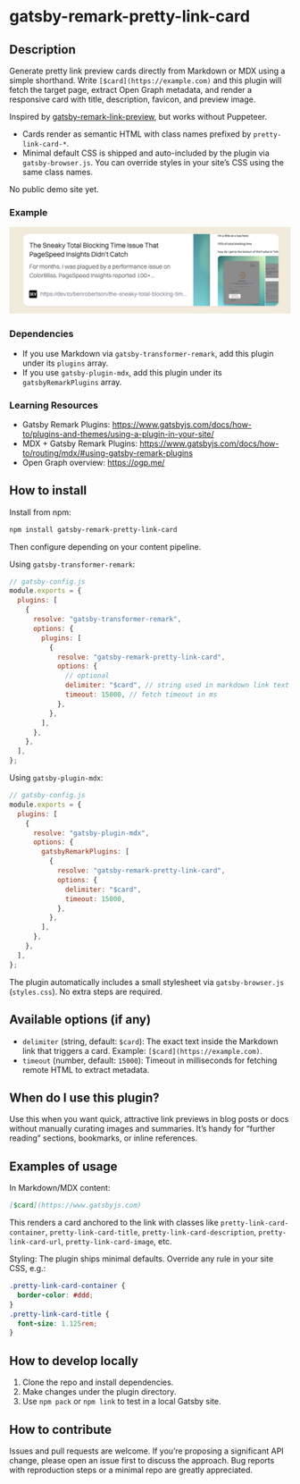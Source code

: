 # gatsby-remark-pretty-link-card

## Description

Generate pretty link preview cards directly from Markdown or MDX using a simple shorthand. Write `[$card](https://example.com)` and this plugin will fetch the target page, extract Open Graph metadata, and render a responsive card with title, description, favicon, and preview image.

Inspired by [gatsby-remark-link-preview](https://www.gatsbyjs.com/plugins/gatsby-remark-link-preview/?=link%20card), but works without Puppeteer.

- Cards render as semantic HTML with class names prefixed by `pretty-link-card-*`.
- Minimal default CSS is shipped and auto-included by the plugin via `gatsby-browser.js`. You can override styles in your site’s CSS using the same class names.

No public demo site yet.

### Example

![Pretty link card example](./pretty-link-plugin.png)

### Dependencies

- If you use Markdown via `gatsby-transformer-remark`, add this plugin under its `plugins` array.
- If you use `gatsby-plugin-mdx`, add this plugin under its `gatsbyRemarkPlugins` array.

### Learning Resources

- Gatsby Remark Plugins: https://www.gatsbyjs.com/docs/how-to/plugins-and-themes/using-a-plugin-in-your-site/
- MDX + Gatsby Remark Plugins: https://www.gatsbyjs.com/docs/how-to/routing/mdx/#using-gatsby-remark-plugins
- Open Graph overview: https://ogp.me/

## How to install

Install from npm:

```bash
npm install gatsby-remark-pretty-link-card
```

Then configure depending on your content pipeline.

Using `gatsby-transformer-remark`:

```js
// gatsby-config.js
module.exports = {
  plugins: [
    {
      resolve: "gatsby-transformer-remark",
      options: {
        plugins: [
          {
            resolve: "gatsby-remark-pretty-link-card",
            options: {
              // optional
              delimiter: "$card", // string used in markdown link text
              timeout: 15000, // fetch timeout in ms
            },
          },
        ],
      },
    },
  ],
};
```

Using `gatsby-plugin-mdx`:

```js
// gatsby-config.js
module.exports = {
  plugins: [
    {
      resolve: "gatsby-plugin-mdx",
      options: {
        gatsbyRemarkPlugins: [
          {
            resolve: "gatsby-remark-pretty-link-card",
            options: {
              delimiter: "$card",
              timeout: 15000,
            },
          },
        ],
      },
    },
  ],
};
```

The plugin automatically includes a small stylesheet via `gatsby-browser.js` (`styles.css`). No extra steps are required.

## Available options (if any)

- `delimiter` (string, default: `$card`): The exact text inside the Markdown link that triggers a card. Example: `[$card](https://example.com)`.
- `timeout` (number, default: `15000`): Timeout in milliseconds for fetching remote HTML to extract metadata.

## When do I use this plugin?

Use this when you want quick, attractive link previews in blog posts or docs without manually curating images and summaries. It’s handy for “further reading” sections, bookmarks, or inline references.

## Examples of usage

In Markdown/MDX content:

```md
[$card](https://www.gatsbyjs.com)
```

This renders a card anchored to the link with classes like `pretty-link-card-container`, `pretty-link-card-title`, `pretty-link-card-description`, `pretty-link-card-url`, `pretty-link-card-image`, etc.

Styling: The plugin ships minimal defaults. Override any rule in your site CSS, e.g.:

```css
.pretty-link-card-container {
  border-color: #ddd;
}
.pretty-link-card-title {
  font-size: 1.125rem;
}
```

## How to develop locally

1. Clone the repo and install dependencies.
2. Make changes under the plugin directory.
3. Use `npm pack` or `npm link` to test in a local Gatsby site.

## How to contribute

Issues and pull requests are welcome. If you’re proposing a significant API change, please open an issue first to discuss the approach. Bug reports with reproduction steps or a minimal repo are greatly appreciated.
